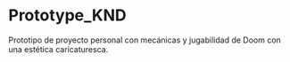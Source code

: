# Prototype_KND
Prototipo de proyecto personal con mecánicas y jugabilidad de Doom con una estética caricaturesca.
